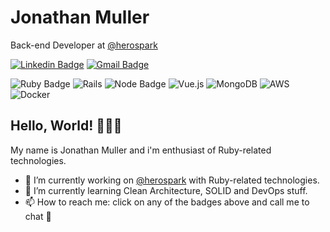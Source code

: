 # Jonathan Muller

Back-end Developer at [@herospark](https://herospark.com/)

[![Linkedin Badge](https://img.shields.io/badge/-Jonathan%20Muller-blue?style=flat-square&logo=Linkedin&logoColor=white&link=https://www.linkedin.com/in/mullerjon)](https://www.linkedin.com/in/mullerjon/)
[![Gmail Badge](https://img.shields.io/badge/-jonathanfelipe.muller@gmail.com-B23121?style=flat-square&logo=Gmail&logoColor=EEEEEE&link=mailto:jonathanfelipe.muller@gmail.com)](mailto:jonathanfelipe.muller@gmail.com)

![Ruby Badge](https://img.shields.io/badge/Ruby-CC342D?style=for-the-badge&logo=ruby&logoColor=white)
![Rails](https://img.shields.io/badge/rails-%23CC0000.svg?style=for-the-badge&logo=ruby-on-rails&logoColor=white)
![Node Badge](https://img.shields.io/badge/Node.js-43853D?style=for-the-badge&logo=node.js&logoColor=white)
![Vue.js](https://img.shields.io/badge/vuejs-%2335495e.svg?style=for-the-badge&logo=vuedotjs&logoColor=%234FC08D)
![MongoDB](https://img.shields.io/badge/MongoDB-%234ea94b.svg?style=for-the-badge&logo=mongodb&logoColor=white)
![AWS](https://img.shields.io/badge/AWS-%23FF9900.svg?style=for-the-badge&logo=amazon-aws&logoColor=white)
![Docker](https://img.shields.io/badge/docker-%230db7ed.svg?style=for-the-badge&logo=docker&logoColor=white)

## Hello, World! 👨🏻‍💻

My name is Jonathan Muller and i'm enthusiast of Ruby-related technologies.
- 🔭 I’m currently working on [@herospark](https://herospark.com/) with Ruby-related technologies.
- 🌱 I’m currently learning Clean Architecture, SOLID and DevOps stuff.
- 📫 How to reach me: click on any of the badges above and call me to chat 💬

<!--
**renanrudney/renanrudney** is a ✨ _special_ ✨ repository because its `README.md` (this file) appears on your GitHub profile.
Here are some ideas to get you started:
- 🔭 I’m currently working on ...
- 🌱 I’m currently learning ...
- 👯 I’m looking to collaborate on ...
- 🤔 I’m looking for help with ...
- 💬 Ask me about ...
- 📫 How to reach me: ...
- 😄 Pronouns: ...
- ⚡ Fun fact: ...
-->
